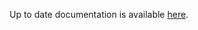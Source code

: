<!-- DO NOT EDIT THIS FILE MANUALLY  -->
<!-- Please read the https://github.com/linuxserver/docker-rdesktop/blob/arch-icewm/.github/CONTRIBUTING.md -->

Up to date documentation is available [here](https://github.com/linuxserver/docker-rdesktop/blob/master/README.md).

